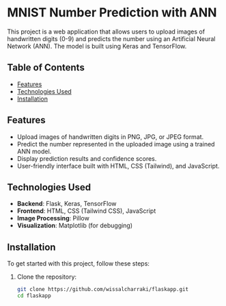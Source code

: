 # MNIST Number Prediction with ANN

This project is a web application that allows users to upload images of handwritten digits (0-9) and predicts the number using an Artificial Neural Network (ANN). The model is built using Keras and TensorFlow.

## Table of Contents

- [Features](#features)
- [Technologies Used](#technologies-used)
- [Installation](#installation)

## Features

- Upload images of handwritten digits in PNG, JPG, or JPEG format.
- Predict the number represented in the uploaded image using a trained ANN model.
- Display prediction results and confidence scores.
- User-friendly interface built with HTML, CSS (Tailwind), and JavaScript.

## Technologies Used

- **Backend**: Flask, Keras, TensorFlow
- **Frontend**: HTML, CSS (Tailwind CSS), JavaScript
- **Image Processing**: Pillow
- **Visualization**: Matplotlib (for debugging)

## Installation

To get started with this project, follow these steps:

1. Clone the repository:
   ```bash
   git clone https://github.com/wissalcharraki/flaskapp.git
   cd flaskapp
